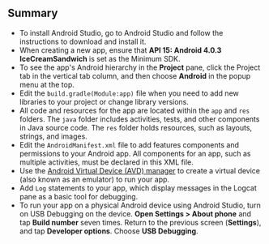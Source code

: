 ## Summary

- To install Android Studio, go to Android Studio and follow the instructions to download and install it.
- When creating a new app, ensure that **API 15: Android 4.0.3 IceCreamSandwich** is set as the Minimum SDK.
- To see the app's Android hierarchy in the **Project** pane, click the Project tab in the vertical tab column, and then choose **Android** in the popup menu at the top.
- Edit the `build.gradle(Module:app)` file when you need to add new libraries to your project or change library versions.
- All code and resources for the app are located within the `app` and `res` folders. The `java` folder includes activities, tests, and other components in Java source code. The `res` folder holds resources, such as layouts, strings, and images.
- Edit the `AndroidManifest.xml` file to add features components and permissions to your Android app. All components for an app, such as multiple activities, must be declared in this XML file.
- Use the [Android Virtual Device (AVD) manager](http://developer.android.com/tools/devices/managing-avds.html) to create a virtual device (also known as an emulator) to run your app.
- Add `Log` statements to your app, which display messages in the Logcat pane as a basic tool for debugging.
- To run your app on a physical Android device using Android Studio, turn on USB Debugging on the device. **Open Settings > About phone** and tap **Build number** seven times. Return to the previous screen (**Settings**), and tap **Developer options**. Choose **USB Debugging**.